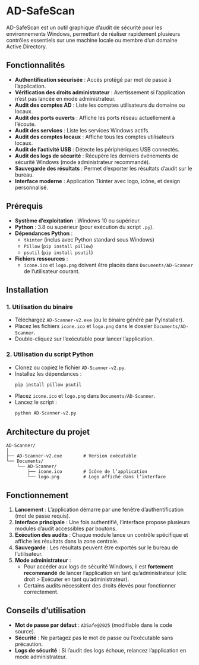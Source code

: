 # AD-SafeScan

AD-SafeScan est un outil graphique d’audit de sécurité pour les environnements Windows, permettant de réaliser rapidement plusieurs contrôles essentiels sur une machine locale ou membre d’un domaine Active Directory.

## Fonctionnalités

- **Authentification sécurisée** : Accès protégé par mot de passe à l’application.
- **Vérification des droits administrateur** : Avertissement si l’application n’est pas lancée en mode administrateur.
- **Audit des comptes AD** : Liste les comptes utilisateurs du domaine ou locaux.
- **Audit des ports ouverts** : Affiche les ports réseau actuellement à l’écoute.
- **Audit des services** : Liste les services Windows actifs.
- **Audit des comptes locaux** : Affiche tous les comptes utilisateurs locaux.
- **Audit de l’activité USB** : Détecte les périphériques USB connectés.
- **Audit des logs de sécurité** : Récupère les derniers événements de sécurité Windows (mode administrateur recommandé).
- **Sauvegarde des résultats** : Permet d’exporter les résultats d’audit sur le bureau.
- **Interface moderne** : Application Tkinter avec logo, icône, et design personnalisé.

## Prérequis

- **Système d’exploitation** : Windows 10 ou supérieur.
- **Python** : 3.8 ou supérieur (pour exécution du script `.py`).
- **Dépendances Python** :
  - `tkinter` (inclus avec Python standard sous Windows)
  - `Pillow` (`pip install pillow`)
  - `psutil` (`pip install psutil`)
- **Fichiers ressources** :
  - `icone.ico` et `logo.png` doivent être placés dans `Documents/AD-Scanner` de l’utilisateur courant.

## Installation

### 1. Utilisation du binaire

- Téléchargez `AD-Scanner-v2.exe` (ou le binaire généré par PyInstaller).
- Placez les fichiers `icone.ico` et `logo.png` dans le dossier `Documents/AD-Scanner`.
- Double-cliquez sur l’exécutable pour lancer l’application.

### 2. Utilisation du script Python

- Clonez ou copiez le fichier `AD-Scanner-v2.py`.
- Installez les dépendances :
  ```bash
  pip install pillow psutil
  ```
- Placez `icone.ico` et `logo.png` dans `Documents/AD-Scanner`.
- Lancez le script :
  ```bash
  python AD-Scanner-v2.py
  ```

## Architecture du projet

```
AD-Scanner/
│
├── AD-Scanner-v2.exe        # Version exécutable
└── Documents/
    └── AD-Scanner/
        ├── icone.ico        # Icône de l’application
        └── logo.png         # Logo affiché dans l’interface
```

## Fonctionnement

1. **Lancement** : L’application démarre par une fenêtre d’authentification (mot de passe requis).
2. **Interface principale** : Une fois authentifié, l’interface propose plusieurs modules d’audit accessibles par boutons.
3. **Exécution des audits** : Chaque module lance un contrôle spécifique et affiche les résultats dans la zone centrale.
4. **Sauvegarde** : Les résultats peuvent être exportés sur le bureau de l’utilisateur.
5. **Mode administrateur** :  
   - Pour accéder aux logs de sécurité Windows, il est **fortement recommandé** de lancer l’application en tant qu’administrateur (clic droit > Exécuter en tant qu’administrateur).
   - Certains audits nécessitent des droits élevés pour fonctionner correctement.

## Conseils d’utilisation

- **Mot de passe par défaut** : `ADSafe@2025` (modifiable dans le code source).
- **Sécurité** : Ne partagez pas le mot de passe ou l’exécutable sans précaution.
- **Logs de sécurité** : Si l’audit des logs échoue, relancez l’application en mode administrateur.
